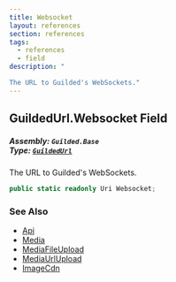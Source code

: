```yaml
---
title: Websocket
layout: references
section: references
tags:
  - references
  - field
description: "

The URL to Guilded's WebSockets."
---
```


## GuildedUrl.Websocket Field
##### **Assembly:** `Guilded.Base`<br/>**Type:** [`GuildedUrl`](GuildedUrl 'Guilded.Base.GuildedUrl')

The URL to Guilded's WebSockets.

```csharp
public static readonly Uri Websocket;
```

### See Also
- [Api](GuildedUrl.Api 'Guilded.Base.GuildedUrl.Api')
- [Media](GuildedUrl.Media 'Guilded.Base.GuildedUrl.Media')
- [MediaFileUpload](GuildedUrl.MediaFileUpload 'Guilded.Base.GuildedUrl.MediaFileUpload')
- [MediaUrlUpload](GuildedUrl.MediaUrlUpload 'Guilded.Base.GuildedUrl.MediaUrlUpload')
- [ImageCdn](GuildedUrl.ImageCdn 'Guilded.Base.GuildedUrl.ImageCdn')
